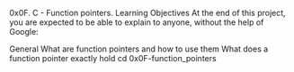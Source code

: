 0x0F. C - Function pointers. Learning Objectives
At the end of this project, you are expected to be able to explain to anyone, without the help of Google:

General
What are function pointers and how to use them
What does a function pointer exactly hold
cd 0x0F-function_pointers
